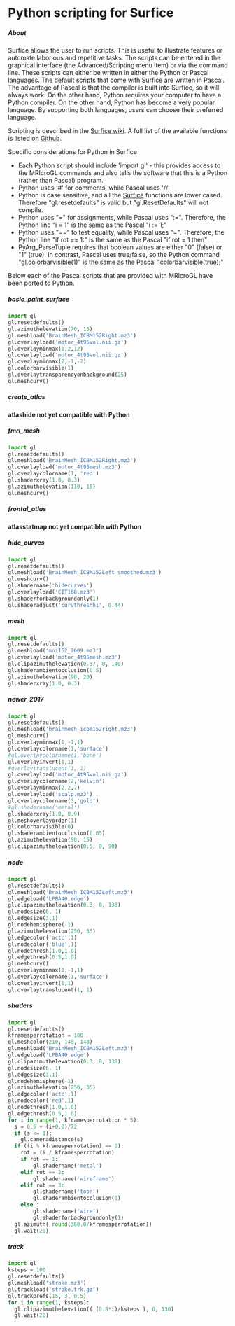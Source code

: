 # Python scripting for Surfice

##### About

Surfice allows the user to run scripts. This is useful to illustrate features or automate laborious and repetitive tasks. The scripts can be entered in the graphical interface (the Advanced/Scripting menu item) or via the command line. These scripts can either be written in either the Python or Pascal languages. The default scripts that come with Surfice are written in Pascal. The advantage of Pascal is that the compiler is built into Surfice, so it will always work. On the other hand, Python requires your computer to have a Python compiler. On the other hand, Python has become a very popular language. By supporting both languages, users can choose their preferred language.

Scripting is described in the
[Surfice wiki](https://www.nitrc.org/plugins/mwiki/index.php/surfice:MainPage#Scripting). A full list of the available functions is listed on [Github](https://github.com/neurolabusc/surf-ice/blob/master/COMMANDS.md).

Specific considerations for Python in Surfice
 - Each Python script should include 'import gl' - this provides access to the MRIcroGL commands and also tells the software that this is a Python (rather than Pascal) program.
 - Python uses '#' for comments, while Pascal uses '//'
 - Python is case sensitive, and all the [Surfice](https://github.com/neurolabusc/surf-ice/blob/master/COMMANDS.md) functions are lower cased. Therefore "gl.resetdefaults" is valid but "gl.ResetDefaults" will not compile.
 - Python uses "=" for assignments, while Pascal uses ":=". Therefore, the Python line "i = 1" is the same as the Pascal "i := 1;"
 - Python uses "==" to test equality, while Pascal uses "=". Therefore, the Python line "if rot == 1:" is the same as the Pascal "if rot = 1 then"
 - PyArg_ParseTuple requires that boolean values are either "0" (false) or "1" (true). In contrast, Pascal uses true/false, so the Python command "gl.colorbarvisible(1)" is the same as the Pascal "colorbarvisible(true);"

 Below each of the Pascal scripts that are provided with MRIcroGL have been ported to Python.

##### basic_paint_surface
```python
import gl
gl.resetdefaults()
gl.azimuthelevation(70, 15)
gl.meshload('BrainMesh_ICBM152Right.mz3')
gl.overlayload('motor_4t95vol.nii.gz')
gl.overlayminmax(1,2,12)
gl.overlayload('motor_4t95vol.nii.gz')
gl.overlayminmax(2,-1,-2)
gl.colorbarvisible(1)
gl.overlaytransparencyonbackground(25)
gl.meshcurv()
```


##### create_atlas

**atlashide not yet compatible with Python**

##### fmri_mesh

```python
import gl
gl.resetdefaults()
gl.meshload('BrainMesh_ICBM152Right.mz3')
gl.overlayload('motor_4t95mesh.mz3')
gl.overlaycolorname(1, 'red')
gl.shaderxray(1.0, 0.3)
gl.azimuthelevation(110, 15)
gl.meshcurv()
```

##### frontal_atlas

**atlasstatmap not yet compatible with Python**


##### hide_curves

```python
import gl
gl.resetdefaults()
gl.meshload('BrainMesh_ICBM152Left_smoothed.mz3')
gl.meshcurv()
gl.shadername('hidecurves')
gl.overlayload('CIT168.mz3')
gl.shaderforbackgroundonly(1)
gl.shaderadjust('curvthreshhi', 0.44)
```

##### mesh

```python
import gl
gl.resetdefaults()
gl.meshload('mni152_2009.mz3')
gl.overlayload('motor_4t95mesh.mz3')
gl.clipazimuthelevation(0.37, 0, 140)
gl.shaderambientocclusion(0.5)
gl.azimuthelevation(90, 20)
gl.shaderxray(1.0, 0.3)
```

##### newer_2017

```python
import gl
gl.resetdefaults()
gl.meshload('brainmesh_icbm152right.mz3')
gl.meshcurv()
gl.overlayminmax(1,-1,1)
gl.overlaycolorname(1,'surface')
#gl.overlaycolorname(1,'bone')
gl.overlayinvert(1,1)
#overlaytranslucent(1, 1)
gl.overlayload('motor_4t95vol.nii.gz')
gl.overlaycolorname(2,'kelvin')
gl.overlayminmax(2,2,7)
gl.overlayload('scalp.mz3')
gl.overlaycolorname(3,'gold')
#gl.shadername('metal')
gl.shaderxray(1.0, 0.9)
gl.meshoverlayorder(1)
gl.colorbarvisible(0)
gl.shaderambientocclusion(0.05)
gl.azimuthelevation(90, 15)
gl.clipazimuthelevation(0.5, 0, 90)
```

##### node

```python
import gl
gl.resetdefaults()
gl.meshload('BrainMesh_ICBM152Left.mz3')
gl.edgeload('LPBA40.edge')
gl.clipazimuthelevation(0.3, 0, 130)
gl.nodesize(6, 1)
gl.edgesize(3,1)
gl.nodehemisphere(-1)
gl.azimuthelevation(250, 35)
gl.edgecolor('actc',1)
gl.nodecolor('blue',1)
gl.nodethresh(1.0,1.0)
gl.edgethresh(0.5,1.0)
gl.meshcurv()
gl.overlayminmax(1,-1,1)
gl.overlaycolorname(1,'surface')
gl.overlayinvert(1,1)
gl.overlaytranslucent(1, 1)
```

##### shaders

```python
import gl
gl.resetdefaults()
kframesperrotation = 180
gl.meshcolor(210, 148, 148)
gl.meshload('BrainMesh_ICBM152Left.mz3')
gl.edgeload('LPBA40.edge')
gl.clipazimuthelevation(0.3, 0, 130)
gl.nodesize(6, 1)
gl.edgesize(3,1)
gl.nodehemisphere(-1)
gl.azimuthelevation(250, 35)
gl.edgecolor('actc',1)
gl.nodecolor('red',1)
gl.nodethresh(1.0,1.0)
gl.edgethresh(0.5,1.0)
for i in range(1, kframesperrotation * 5):
  s = 0.5 + (i+0.0)/72
  if (s <= 1):
    gl.cameradistance(s)
  if ((i % kframesperrotation) == 0):
    rot = (i / kframesperrotation)
    if rot == 1:
        gl.shadername('metal')
    elif rot == 2:
        gl.shadername('wireframe')
    elif rot == 3:
        gl.shadername('toon')
        gl.shaderambientocclusion(0)
    else :
        gl.shadername('wire')
        gl.shaderforbackgroundonly(1)
  gl.azimuth( round(360.0/kframesperrotation))
  gl.wait(20)
```

##### track

```python
import gl
ksteps = 100
gl.resetdefaults()
gl.meshload('stroke.mz3')
gl.trackload('stroke.trk.gz')
gl.trackprefs(15, 3, 0.5)
for i in range(1, ksteps):
  gl.clipazimuthelevation(( (0.8*i)/ksteps ), 0, 130)
  gl.wait(20)
```
